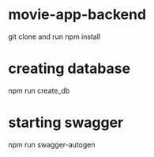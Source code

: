 # movie-app-backend
git clone and run npm install
# creating database
npm run create_db
# starting swagger
npm run swagger-autogen

